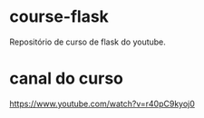 # course-flask
Repositório de curso de flask do youtube.

# canal do curso
https://www.youtube.com/watch?v=r40pC9kyoj0
